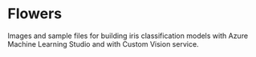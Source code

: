 # Flowers
Images and sample files for building iris classification models with Azure Machine Learning Studio and with Custom Vision service.
